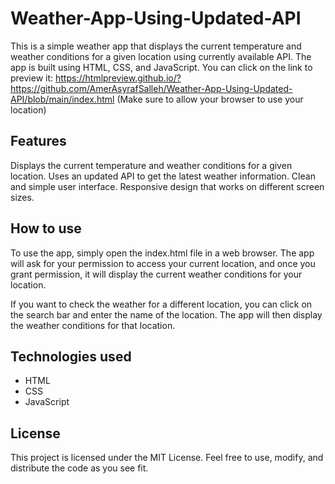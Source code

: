 # Weather-App-Using-Updated-API
This is a simple weather app that displays the current temperature and weather conditions for a given location using currently available API. The app is built using HTML, CSS, and JavaScript. You can click on the link to preview it: https://htmlpreview.github.io/?https://github.com/AmerAsyrafSalleh/Weather-App-Using-Updated-API/blob/main/index.html (Make sure to allow your browser to use your location)

## Features
Displays the current temperature and weather conditions for a given location.
Uses an updated API to get the latest weather information.
Clean and simple user interface.
Responsive design that works on different screen sizes.

## How to use
To use the app, simply open the index.html file in a web browser. The app will ask for your permission to access your current location, and once you grant permission, it will display the current weather conditions for your location.

If you want to check the weather for a different location, you can click on the search bar and enter the name of the location. The app will then display the weather conditions for that location.

## Technologies used
- HTML
- CSS
- JavaScript

## License
This project is licensed under the MIT License. Feel free to use, modify, and distribute the code as you see fit.
